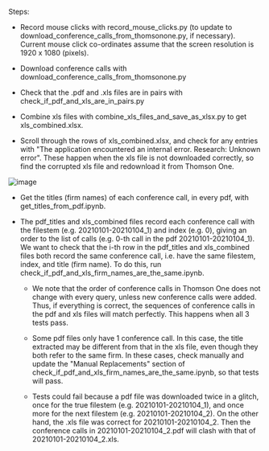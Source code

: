 Steps:

- Record mouse clicks with record_mouse_clicks.py (to update to download_conference_calls_from_thomsonone.py, if necessary). Current mouse click co-ordinates assume that the screen resolution is 1920 x 1080 (pixels).

- Download conference calls with download_conference_calls_from_thomsonone.py

- Check that the .pdf and .xls files are in pairs with check_if_pdf_and_xls_are_in_pairs.py

- Combine xls files with combine_xls_files_and_save_as_xlsx.py to get xls_combined.xlsx.

- Scroll through the rows of xls_combined.xlsx, and check for any entries with "The application encountered an internal error.  Research: Unknown error". These happen when the xls file is not downloaded correctly, so find the corrupted xls file and redownload it from Thomson One. 

![image](https://user-images.githubusercontent.com/90637415/176491766-4d37069a-ec49-48ca-9291-5bb8c231fc9a.png)

- Get the titles (firm names) of each conference call, in every pdf, with get_titles_from_pdf.ipynb.

- The pdf_titles and xls_combined files record each conference call with the filestem (e.g. 20210101-20210104_1) and index (e.g. 0), giving an order to the list of calls (e.g. 0-th call in the pdf 20210101-20210104_1). We want to check that the i-th row in the pdf_titles and xls_combined files both record the same conference call, i.e. have the same filestem, index, and title (firm name). To do this, run check_if_pdf_and_xls_firm_names_are_the_same.ipynb. 

  - We note that the order of conference calls in Thomson One does not change with every query, unless new conference calls were added. Thus, if everything is correct, the sequences of conference calls in the pdf and xls files will match perfectly. This happens when all 3 tests pass.

  - Some pdf files only have 1 conference call. In this case, the title extracted may be different from that in the xls file, even though they both refer to the same firm. In these cases, check manually and update the "Manual Replacements" section of check_if_pdf_and_xls_firm_names_are_the_same.ipynb, so that tests will pass.

  - Tests could fail because a pdf file was downloaded twice in a glitch, once for the true filestem (e.g. 20210101-20210104_1), and once more for the next filestem (e.g. 20210101-20210104_2). On the other hand, the .xls file was correct for 20210101-20210104_2. Then the conference calls in 20210101-20210104_2.pdf will clash with that of 20210101-20210104_2.xls. 
